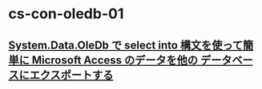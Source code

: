 # cs-con-oledb-01

## [System.Data.OleDb で select into 構文を使って簡単に Microsoft Access のデータを他の データベースにエクスポートする](https://logicalerror.seesaa.net/article/453567632.html)
